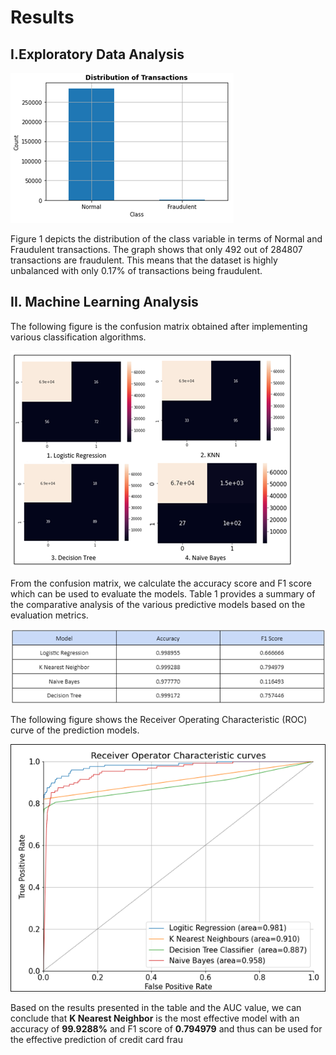 # Results

## I.Exploratory Data Analysis

![graph 1](images/Picture1.png)

Figure 1 depicts the distribution of the class variable in terms of Normal and Fraudulent transactions. The graph shows that only 492 out of 284807 transactions are fraudulent. This means that the dataset is highly unbalanced with only 0.17% of transactions being fraudulent. 

## II. Machine Learning Analysis 

The following figure is the confusion matrix obtained after implementing various classification algorithms.

![confusionmatrix](images/confusionmat.png)

From the confusion matrix, we calculate the accuracy score and F1 score which can be used to evaluate the models. Table 1 provides a summary of the comparative analysis of the various predictive models based on the evaluation metrics.

![table 1](images/comptable.png)

The following figure shows the Receiver Operating Characteristic (ROC) curve of the  prediction models.

![roc curve](images/roc.png)

Based on the results presented in the table and the AUC value, we can conclude that **K Nearest Neighbor** is the most effective model with an accuracy of **99.9288%** and F1 score of **0.794979** and thus can be used for the effective prediction of credit card frau
